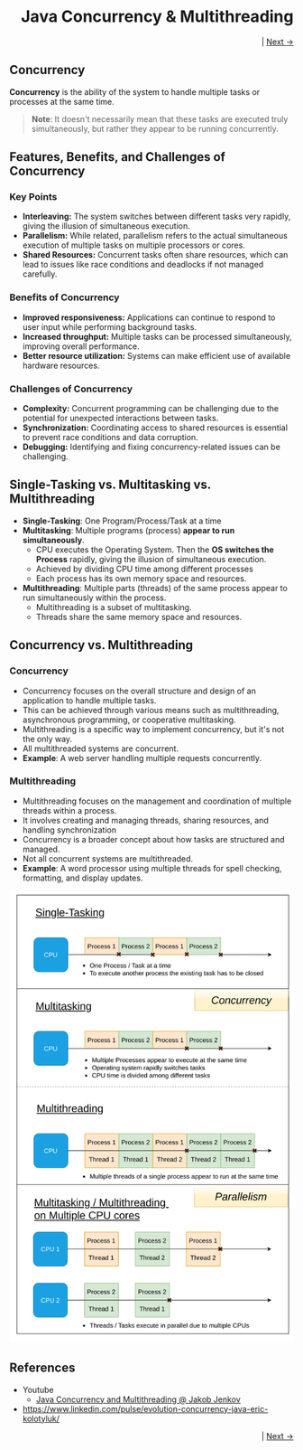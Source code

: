 <div align="right">

#  Java Concurrency & Multithreading
| [Next &rarr;](Threads.md)
</div>



## Concurrency

**Concurrency** is the ability of the system to handle multiple tasks or processes at the same time. 

> **Note**: It doesn't necessarily mean that these tasks are executed truly simultaneously, but rather they appear to be running concurrently.


## Features, Benefits, and Challenges of Concurrency

### Key Points
* **Interleaving:** The system switches between different tasks very rapidly, giving the illusion of simultaneous execution.
* **Parallelism:** While related, parallelism refers to the actual simultaneous execution of multiple tasks on multiple processors or cores.
* **Shared Resources:** Concurrent tasks often share resources, which can lead to issues like race conditions and deadlocks if not managed carefully.

### Benefits of Concurrency
* **Improved responsiveness:** Applications can continue to respond to user input while performing background tasks.
* **Increased throughput:** Multiple tasks can be processed simultaneously, improving overall performance.
* **Better resource utilization:** Systems can make efficient use of available hardware resources.

### Challenges of Concurrency
* **Complexity:** Concurrent programming can be challenging due to the potential for unexpected interactions between tasks.
* **Synchronization:** Coordinating access to shared resources is essential to prevent race conditions and data corruption.
* **Debugging:** Identifying and fixing concurrency-related issues can be challenging.


## Single-Tasking vs. Multitasking vs. Multithreading

* **Single-Tasking**: One Program/Process/Task at a time 
* **Multitasking**: Multiple programs (process) **appear to run simultaneously**.
  * CPU executes the Operating System. Then the **OS switches the Process** rapidly, giving the illusion of simultaneous execution.
  * Achieved by dividing CPU time among different processes
  * Each process has its own memory space and resources.
* **Multithreading**: Multiple parts (threads) of the same process appear to run simultaneously within the process.
  * Multithreading is a subset of multitasking. 
  * Threads share the same memory space and resources.


## Concurrency vs. Multithreading

### Concurrency
* Concurrency focuses on the overall structure and design of an application to handle multiple tasks. 
* This can be achieved through various means such as multithreading, asynchronous programming, or cooperative multitasking. 
* Multithreading is a specific way to implement concurrency, but it's not the only way. 
* All multithreaded systems are concurrent.
* **Example**: A web server handling multiple requests concurrently.

### Multithreading
* Multithreading focuses on the management and coordination of multiple threads within a process.
* It involves creating and managing threads, sharing resources, and handling synchronization
* Concurrency is a broader concept about how tasks are structured and managed.
* Not all concurrent systems are multithreaded.
* **Example**: A word processor using multiple threads for spell checking, formatting, and display updates.


![img.png](assets/img/SingleTaskingvsMultitaskingvsMultithreading.png)


## References

* Youtube
  * [Java Concurrency and Multithreading @ Jakob Jenkov](https://www.youtube.com/playlist?list=PLL8woMHwr36EDxjUoCzboZjedsnhLP1j4)
* https://www.linkedin.com/pulse/evolution-concurrency-java-eric-kolotyluk/


<div align="right">

 | [Next &rarr;](Threads.md)
</div>
